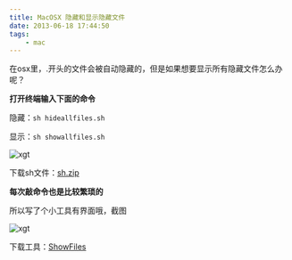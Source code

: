 ```yaml
---
title: MacOSX 隐藏和显示隐藏文件
date: 2013-06-18 17:44:50
tags:
    - mac
---
```


在osx里，.开头的文件会被自动隐藏的，但是如果想要显示所有隐藏文件怎么办呢？<!--more-->

**打开终端输入下面的命令**

隐藏：`sh hideallfiles.sh`

显示：`sh showallfiles.sh`

![xgt](/uploads/2015/06/showfile.jpg)


下载sh文件：[sh.zip](/uploads/2015/06/sh.zip)

**每次敲命令也是比较繁琐的**

所以写了个小工具有界面哦，截图

![xgt](/uploads/2015/06/showfile_t.png)

下载工具：[ShowFiles](/uploads/2015/06/ShowFiles.zip)

